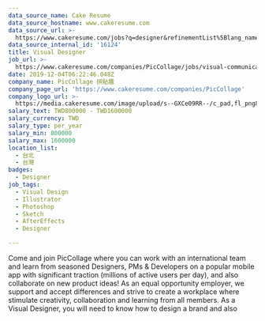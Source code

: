 ```yaml
---
data_source_name: Cake Resume
data_source_hostname: www.cakeresume.com
data_source_url: >-
  https://www.cakeresume.com/jobs?q=designer&refinementList%5Blang_name%5D%5B0%5D=English&refinementList%5Bsalary_type%5D=per_year
data_source_internal_id: '16124'
title: Visual Designer
job_url: >-
  https://www.cakeresume.com/companies/PicCollage/jobs/visual-communication-designer
date: 2019-12-04T06:22:46.048Z
company_name: PicCollage 拼貼趣
company_page_url: 'https://www.cakeresume.com/companies/PicCollage'
company_logo_url: >-
  https://media.cakeresume.com/image/upload/s--GXCe09RR--/c_pad,fl_png8,h_200,w_200/v1516267311/page__logo_1482125639.png
salary_text: TWD800000 - TWD1600000
salary_currency: TWD
salary_type: per_year
salary_min: 800000
salary_max: 1600000
location_list:
  - 台北
  - 台灣
badges:
  - Designer
job_tags:
  - Visual Design
  - Illustrator
  - Photoshop
  - Sketch
  - AfterEffects
  - Designer

---
```


Come and join PicCollage where you can work with an international team and learn from seasoned Designers, PMs & Developers on a popular mobile app with significant traction (millions of active users per day), and also collaborate on new product ideas! As an equal opportunity employer, we support and accept differences and strive to create a workplace where stimulate creativity, collaboration and learning from all members. As a Visual Designer, you will need to know how to design a brand and also